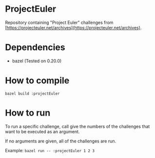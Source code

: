 # ProjectEuler
Repository containing "Project Euler" challenges from [https://projecteuler.net/archives](https://projecteuler.net/archives).

# Dependencies
 - bazel (Tested on 0.20.0)

# How to compile
`bazel build :projectEuler`

# How to run
To run a specific challenge, call give the numbers of the challenges that want to be executed as an argument.

If no arguments are given, all of the challenges are run.

Example: `bazel run -- :projectEuler 1 2 3`
